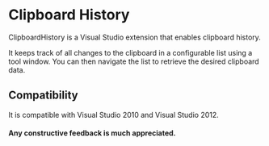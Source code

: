 # Clipboard History

ClipboardHistory is a Visual Studio extension that enables clipboard history.

It keeps track of all changes to the clipboard in a configurable list using a tool window.
You can then navigate the list to retrieve the desired clipboard data.

## Compatibility

It is compatible with Visual Studio 2010 and Visual Studio 2012.

#### Any constructive feedback is much appreciated.
